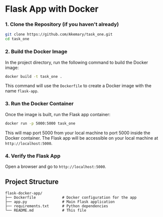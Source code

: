 # Flask App with Docker


### 1. Clone the Repository (if you haven't already)

```bash
git clone https://github.com/Akemary/task_one.git
cd task_one
```

### 2. Build the Docker Image

In the project directory, run the following command to build the Docker image:

```bash
docker build -t task_one .
```

This command will use the `Dockerfile` to create a Docker image with the name `flask-app`.

### 3. Run the Docker Container

Once the image is built, run the Flask app container:

```bash
docker run -p 5000:5000 task_one
```

This will map port 5000 from your local machine to port 5000 inside the Docker container. The Flask app will be accessible on your local machine at `http://localhost:5000`.

### 4. Verify the Flask App

Open a browser and go to `http://localhost:5000`. 


## Project Structure

```
flask-docker-app/
├── Dockerfile            # Docker configuration for the app
├── app.py                # Main Flask application
├── requirements.txt      # Python dependencies
└── README.md             # This file
```


